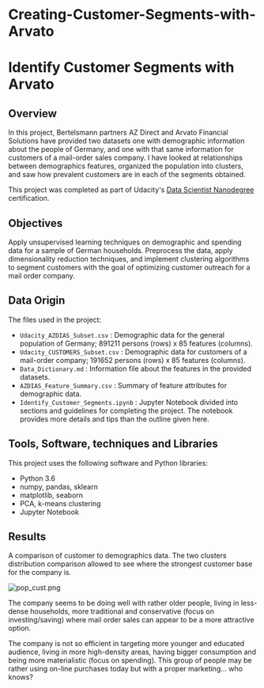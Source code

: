 # Creating-Customer-Segments-with-Arvato

# Identify Customer Segments with Arvato

## Overview
In this project, Bertelsmann partners AZ Direct and Arvato Financial Solutions have provided two datasets one with demographic information about the people of Germany, and one with that same information for customers of a mail-order sales company. I have looked at relationships between demographics features, organized the population into clusters, and saw how prevalent customers are in each of the segments obtained.

This project was completed as part of Udacity's [Data Scientist Nanodegree](https://eu.udacity.com/course/data-scientist-nanodegree--nd025) certification.

## Objectives
Apply unsupervised learning techniques on demographic and spending data for a sample of German households. Preprocess the data, apply dimensionality reduction techniques, and implement clustering algorithms to segment customers with the goal of optimizing customer outreach for a mail order company.

## Data Origin
The files used in the project:

- `Udacity_AZDIAS_Subset.csv` : Demographic data for the general population of Germany; 891211 persons (rows) x 85 features (columns).
- `Udacity_CUSTOMERS_Subset.csv` : Demographic data for customers of a mail-order company; 191652 persons (rows) x 85 features (columns).
- `Data_Dictionary.md` : Information file about the features in the provided datasets.
- `AZDIAS_Feature_Summary.csv` : Summary of feature attributes for demographic data.
- `Identify_Customer_Segments.ipynb` : Jupyter Notebook divided into sections and guidelines for completing the project. The notebook provides more details and tips than the outline given here.


## Tools, Software, techniques and Libraries
This project uses the following software and Python libraries:
- Python 3.6
- numpy, pandas, sklearn
- matplotlib, seaborn
- PCA, k-means clustering
- Jupyter Notebook

## Results
A comparison of customer to demographics data. The two clusters distribution comparison allowed to see where the strongest customer base for the company is.

![pop_cust.png](pop_cust.png)

The company seems to be doing well with rather older people, living in less-dense households, more traditional and conservative (focus on investing/saving) where mail order sales can appear to be a more attractive option.

The company is not so efficient in targeting more younger and educated audience, living in more high-density areas, having bigger consumption and being more materialistic (focus on spending). This group of people may be rather using on-line purchases today but with a proper marketing... who knows?
